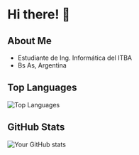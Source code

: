 # Hi there! 👋

## About Me

- Estudiante de Ing. Informática del ITBA
- Bs As, Argentina
  

## Top Languages

![Top Languages](https://github-readme-stats.vercel.app/api/top-langs/?username=MateoBD&layout=compact&theme=radical)


## GitHub Stats

![Your GitHub stats](https://github-readme-stats.vercel.app/api?username=MateoBD&show_icons=true&theme=radical)
